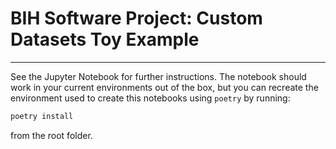 # BIH Software Project: Custom Datasets Toy Example
---

See the Jupyter Notebook for further instructions. 
The notebook should work in your current environments out of the box, but you can recreate the environment used to create this notebooks using `poetry` by running:

```bash
poetry install
```

from the root folder.

